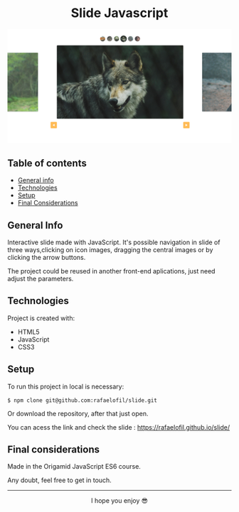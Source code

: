<h1 align="center">Slide Javascript</h1>

<a target="_blank" href="https://rafaelofil.github.io/slide/">
  <img src="./img/Home_Slide.jpg"/>
</a>

## Table of contents
* [General info](#general-info)
* [Technologies](#technologies)
* [Setup](#setup)
* [Final Considerations](#final-considerations)

## General Info
<p>Interactive slide made with JavaScript. It's possible navigation in slide of three ways,clicking on icon images, dragging the central images or by clicking the arrow buttons.</p>
<p>The project could be reused in another front-end aplications, just need adjust the parameters.</p>

## Technologies
Project is created with:

* HTML5
* JavaScript
* CSS3

## Setup
To run this project in local is necessary:

```
$ npm clone git@github.com:rafaelofil/slide.git
```
Or download the repository, after that just open.

You can acess the link and check the slide : https://rafaelofil.github.io/slide/

## Final considerations

<p>Made in the Origamid JavaScript ES6 course.</p>
<p>Any doubt, feel free to get in touch.</p>

<hr>
<p align="center"> I hope you enjoy 😎</p>
